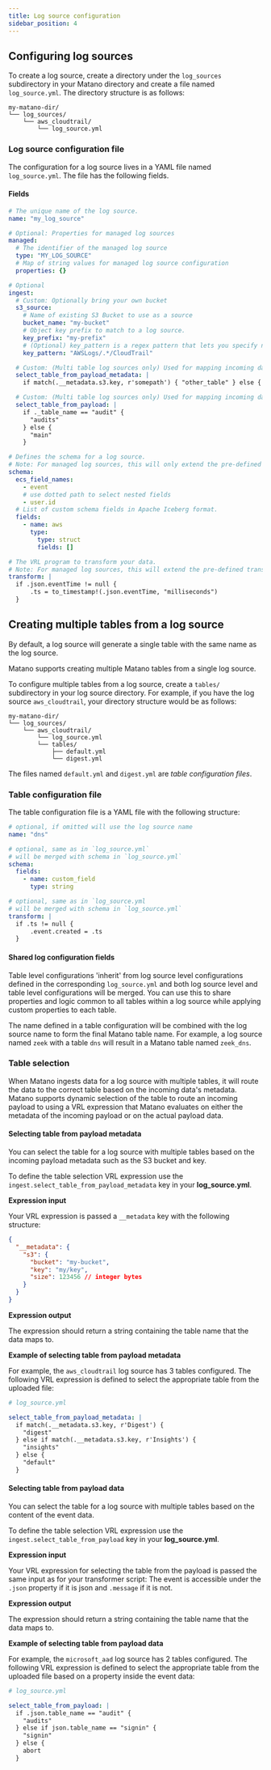 ```yaml
---
title: Log source configuration
sidebar_position: 4
---
```


## Configuring log sources

To create a log source, create a directory under the `log_sources` subdirectory in your Matano directory and create a file named `log_source.yml`. The directory structure is as follows:

```
my-matano-dir/
└── log_sources/
    └── aws_cloudtrail/
        └── log_source.yml
```

### Log source configuration file

The configuration for a log source lives in a YAML file named `log_source.yml`. The file has the following fields.

#### Fields

```yml
# The unique name of the log source.
name: "my_log_source"

# Optional: Properties for managed log sources
managed:
  # The identifier of the managed log source
  type: "MY_LOG_SOURCE"
  # Map of string values for managed log source configuration
  properties: {}

# Optional
ingest:
  # Custom: Optionally bring your own bucket
  s3_source:
    # Name of existing S3 Bucket to use as a source
    bucket_name: "my-bucket"
    # Object key prefix to match to a log source.
    key_prefix: "my-prefix"
    # (Optional) key_pattern is a regex pattern that lets you specify non consecutive patterns to match a log source.
    key_pattern: "AWSLogs/.*/CloudTrail"

  # Custom: (Multi table log sources only) Used for mapping incoming data to the appropriate table at runtime based on file object metadata
  select_table_from_payload_metadata: |
    if match(.__metadata.s3.key, r'somepath') { "other_table" } else { "main_table" }

  # Custom: (Multi table log sources only) Used for mapping incoming data to the appropriate table at runtime dynamically based on the content of the event
  select_table_from_payload: |
    if ._table_name == "audit" {
      "audits"
    } else {
      "main"
    }

# Defines the schema for a log source.
# Note: For managed log sources, this will only extend the pre-defined schema with additional fields.
schema:
  ecs_field_names:
    - event
    # use dotted path to select nested fields
    - user.id
  # List of custom schema fields in Apache Iceberg format.
  fields:
    - name: aws
      type:
        type: struct
        fields: []

# The VRL program to transform your data.
# Note: For managed log sources, this will extend the pre-defined transformations and run afterwards allowing you to perform any additional custom transformations.
transform: |
  if .json.eventTime != null {
      .ts = to_timestamp!(.json.eventTime, "milliseconds")
  }
```

## Creating multiple tables from a log source

By default, a log source will generate a single table with the same name as the log source.

Matano supports creating multiple Matano tables from a single log source.

To configure multiple tables from a log source, create a `tables/` subdirectory in your log source directory. For example, if you have the log source `aws_cloudtrail`, your directory structure would be as follows:

```
my-matano-dir/
└── log_sources/
    └── aws_cloudtrail/
        └── log_source.yml
        └── tables/
            ├── default.yml
            └── digest.yml
```

The files named `default.yml` and `digest.yml` are _table configuration files_.

### Table configuration file

The table configuration file is a YAML file with the following structure:

```yml
# optional, if omitted will use the log source name
name: "dns"

# optional, same as in `log_source.yml`
# will be merged with schema in `log_source.yml`
schema:
  fields:
    - name: custom_field
      type: string

# optional, same as in `log_source.yml
# will be merged with schema in `log_source.yml`
transform: |
  if .ts != null {
      .event.created = .ts
  }
```

#### Shared log configuration fields 

Table level configurations 'inherit' from log source level configurations defined in the corresponding `log_source.yml` and both log source level and table level configurations will be merged. You can use this to share properties and logic common to all tables within a log source while applying custom properties to each table.

The name defined in a table configuration will be combined with the log source name to form the final Matano table name. For example, a log source named `zeek` with a table `dns` will result in a Matano table named `zeek_dns`.

### Table selection

When Matano ingests data for a log source with multiple tables, it will route the data to the correct table based on the incoming data's metadata. Matano supports dynamic selection of the table to route an incoming payload to using a VRL expression that Matano evaluates on either the metadata of the incoming payload or on the actual payload data.

#### Selecting table from payload metadata

You can select the table for a log source with multiple tables based on the incoming payload metadata such as the S3 bucket and key.

To define the table selection VRL expression use the `ingest.select_table_from_payload_metadata` key in your **log_source.yml**.

**Expression input**

Your VRL expression is passed a `__metadata` key with the following structure:

```json
{
  "__metadata": {
    "s3": {
      "bucket": "my-bucket",
      "key": "my/key",
      "size": 123456 // integer bytes
    }
  }
}
```

**Expression output**

The expression should return a string containing the table name that the data maps to.

**Example of selecting table from payload metadata**

For example, the `aws_cloudtrail` log source has 3 tables configured. The following VRL expression is defined to select the appropriate table from the uploaded file:

```yml
# log_source.yml

select_table_from_payload_metadata: |
  if match(.__metadata.s3.key, r'Digest') {
    "digest"
  } else if match(.__metadata.s3.key, r'Insights') {
    "insights"
  } else {
    "default"
  }
```

#### Selecting table from payload data

You can select the table for a log source with multiple tables based on the content of the event data.

To define the table selection VRL expression use the `ingest.select_table_from_payload` key in your **log_source.yml**.

**Expression input**

Your VRL expression for selecting the table from the payload is passed the same input as for your transformer script: The event is accessible under the `.json` property if it is json and `.message` if it is not.

**Expression output**

The expression should return a string containing the table name that the data maps to.

**Example of selecting table from payload data**

For example, the `microsoft_aad` log source has 2 tables configured. The following VRL expression is defined to select the appropriate table from the uploaded file based on a property inside the event data:

```yml
# log_source.yml

select_table_from_payload: |
  if .json.table_name == "audit" {
    "audits"
  } else if json.table_name == "signin" {
    "signin"
  } else {
    abort
  }
```

